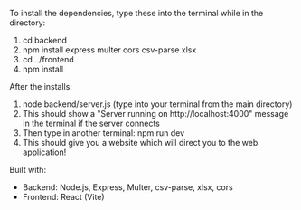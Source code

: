 To install the dependencies, type these into the terminal while in the directory:

1. cd backend
2. npm install express multer cors csv-parse xlsx
3. cd ../frontend
4. npm install


After the installs:

1. node backend/server.js   (type into your terminal from the main directory)
2. This should show a "Server running on http://localhost:4000" message in the terminal if the server connects
3. Then type in another terminal:
npm run dev
4. This should give you a website which will direct you to the web application!



Built with:
- Backend: Node.js, Express, Multer, csv-parse, xlsx, cors 
- Frontend: React (Vite)  


